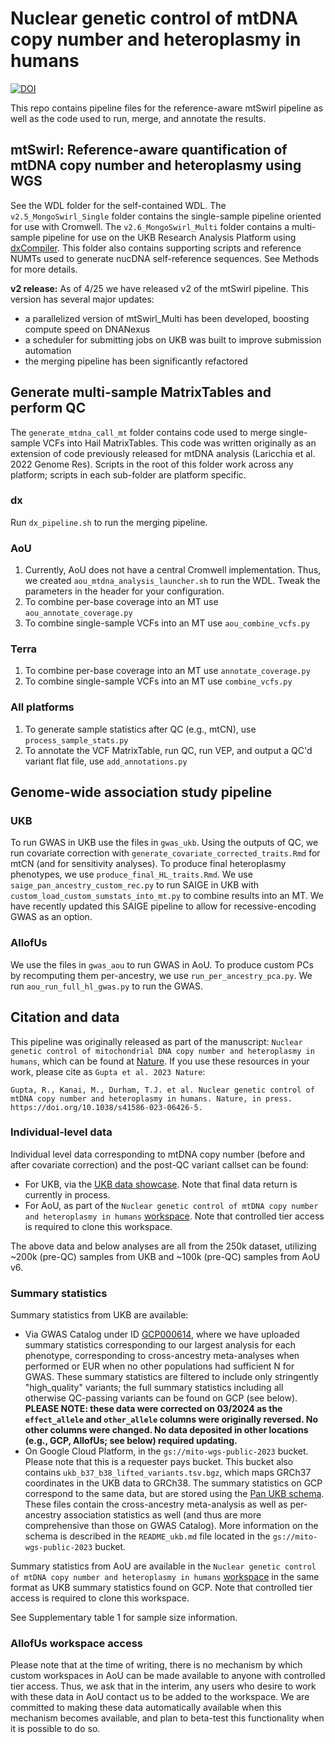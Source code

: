 # Nuclear genetic control of mtDNA copy number and heteroplasmy in humans
[![DOI](https://zenodo.org/badge/448948131.svg)](https://zenodo.org/badge/latestdoi/448948131)

This repo contains pipeline files for the reference-aware mtSwirl pipeline as well as the code used to run, merge, and annotate the results.

## mtSwirl: Reference-aware quantification of mtDNA copy number and heteroplasmy using WGS

See the WDL folder for the self-contained WDL. The `v2.5_MongoSwirl_Single` folder contains the single-sample pipeline oriented for use with Cromwell. The `v2.6_MongoSwirl_Multi` folder contains a multi-sample pipeline for use on the UKB Research Analysis Platform using [dxCompiler](https://github.com/dnanexus/dxCompiler). This folder also contains supporting scripts and reference NUMTs used to generate nucDNA self-reference sequences. See Methods for more details.

**v2 release:** As of 4/25 we have released v2 of the mtSwirl pipeline. This version has several major updates:

- a parallelized version of mtSwirl_Multi has been developed, boosting compute speed on DNANexus
- a scheduler for submitting jobs on UKB was built to improve submission automation
- the merging pipeline has been significantly refactored

## Generate multi-sample MatrixTables and perform QC

The `generate_mtdna_call_mt` folder contains code used to merge single-sample VCFs into Hail MatrixTables. This code was written originally as an extension of code previously released for mtDNA analysis (Laricchia et al. 2022 Genome Res). Scripts in the root of this folder work across any platform; scripts in each sub-folder are platform specific.

### dx

Run `dx_pipeline.sh` to run the merging pipeline.

### AoU

1. Currently, AoU does not have a central Cromwell implementation. Thus, we created `aou_mtdna_analysis_launcher.sh` to run the WDL. Tweak the parameters in the header for your configuration.
2. To combine per-base coverage into an MT use `aou_annotate_coverage.py`
3. To combine single-sample VCFs into an MT use `aou_combine_vcfs.py`

### Terra

1. To combine per-base coverage into an MT use `annotate_coverage.py`
2. To combine single-sample VCFs into an MT use `combine_vcfs.py`

### All platforms

1. To generate sample statistics after QC (e.g., mtCN), use `process_sample_stats.py`
2. To annotate the VCF MatrixTable, run QC, run VEP, and output a QC'd variant flat file, use `add_annotations.py`

## Genome-wide association study pipeline

### UKB

To run GWAS in UKB use the files in `gwas_ukb`. Using the outputs of QC, we run covariate correction with `generate_covariate_corrected_traits.Rmd` for mtCN (and for sensitivity analyses). To produce final heteroplasmy phenotypes, we use `produce_final_HL_traits.Rmd`. We use `saige_pan_ancestry_custom_rec.py` to run SAIGE in UKB with `custom_load_custom_sumstats_into_mt.py` to combine results into an MT. We have recently updated this SAIGE pipeline to allow for recessive-encoding GWAS as an option.

### AllofUs

We use the files in `gwas_aou` to run GWAS in AoU. To produce custom PCs by recomputing them per-ancestry, we use `run_per_ancestry_pca.py`. We run `aou_run_full_hl_gwas.py` to run the GWAS.

## Citation and data

This pipeline was originally released as part of the manuscript: `Nuclear genetic control of mitochondrial DNA copy number and heteroplasmy in humans`, which can be found at [Nature](https://www.nature.com/articles/s41586-023-06426-5). If you use these resources in your work, please cite as `Gupta et al. 2023 Nature`:

```
Gupta, R., Kanai, M., Durham, T.J. et al. Nuclear genetic control of mtDNA copy number and heteroplasmy in humans. Nature, in press. https://doi.org/10.1038/s41586-023-06426-5.
```

### Individual-level data

Individual level data corresponding to mtDNA copy number (before and after covariate correction) and the post-QC variant callset can be found:

- For UKB, via the [UKB data showcase](https://biobank.ndph.ox.ac.uk/ukb/). Note that final data return is currently in process.
- For AoU, as part of the `Nuclear genetic control of mtDNA copy number and heteroplasmy in humans` [workspace](https://workbench.researchallofus.org/workspaces/aou-rw-3273c7f0/nucleargeneticcontrolofmtdnacopynumberandheteroplasmyinhumans/data). Note that controlled tier access is required to clone this workspace.

The above data and below analyses are all from the 250k dataset, utilizing ~200k (pre-QC) samples from UKB and ~100k (pre-QC) samples from AoU v6.

### Summary statistics

Summary statistics from UKB are available:

- Via GWAS Catalog under ID [GCP000614](https://www.ebi.ac.uk/gwas/publications/37587338), where we have uploaded summary statistics corresponding to our largest analysis for each phenotype, corresponding to cross-ancestry meta-analyses when performed or EUR when no other populations had sufficient N for GWAS. These summary statistics are filtered to include only stringently "high_quality" variants; the full summary statistics including all otherwise QC-passing variants can be found on GCP (see below). **PLEASE NOTE: these data were corrected on 03/2024 as the `effect_allele` and `other_allele` columns were originally reversed. No other columns were changed. No data deposited in other locations (e.g., GCP, AllofUs; see below) required updating.**
- On Google Cloud Platform, in the `gs://mito-wgs-public-2023` bucket. Please note that this is a requester pays bucket. This bucket also contains `ukb_b37_b38_lifted_variants.tsv.bgz`, which maps GRCh37 coordinates in the UKB data to GRCh38. The summary statistics on GCP correspond to the same data, but are stored using the [Pan UKB schema](https://pan.ukbb.broadinstitute.org/docs/per-phenotype-files#per-phenotype-files). These files contain the cross-ancestry meta-analysis as well as per-ancestry association statistics as well (and thus are more comprehensive than those on GWAS Catalog). More information on the schema is described in the `README_ukb.md` file located in the `gs://mito-wgs-public-2023` bucket.

Summary statistics from AoU are available in the `Nuclear genetic control of mtDNA copy number and heteroplasmy in humans` [workspace](https://workbench.researchallofus.org/workspaces/aou-rw-3273c7f0/nucleargeneticcontrolofmtdnacopynumberandheteroplasmyinhumans/data) in the same format as UKB summary statistics found on GCP. Note that controlled tier access is required to clone this workspace.

See Supplementary table 1 for sample size information.

### AllofUs workspace access

Please note that at the time of writing, there is no mechanism by which custom workspaces in AoU can be made available to anyone with controlled tier access. Thus, we ask that in the interim, any users who desire to work with these data in AoU contact us to be added to the workspace. We are committed to making these data automatically available when this mechanism becomes available, and plan to beta-test this functionality when it is possible to do so.

